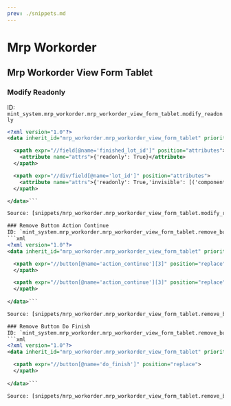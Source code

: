```yaml
---
prev: ./snippets.md
---
```

# Mrp Workorder
## Mrp Workorder View Form Tablet  
### Modify Readonly  
ID: `mint_system.mrp_workorder.mrp_workorder_view_form_tablet.modify_readonly`  
```xml
<?xml version="1.0"?>
<data inherit_id="mrp_workorder.mrp_workorder_view_form_tablet" priority="50">

  <xpath expr="//field[@name='finished_lot_id']" position="attributes">
    <attribute name="attrs">{'readonly': True}</attribute>
  </xpath>

  <xpath expr="//div/field[@name='lot_id']" position="attributes">
    <attribute name="attrs">{'readonly': True,'invisible': [('component_tracking', '=', 'none')]}</attribute>
  </xpath>

</data>```

Source: [snippets/mrp_workorder.mrp_workorder_view_form_tablet.modify_readonly.xml](https://github.com/Mint-System/Odoo-Development/tree/14.0/snippets/mrp_workorder.mrp_workorder_view_form_tablet.modify_readonly.xml)

### Remove Button Action Continue  
ID: `mint_system.mrp_workorder.mrp_workorder_view_form_tablet.remove_button_action_continue`  
```xml
<?xml version="1.0"?>
<data inherit_id="mrp_workorder.mrp_workorder_view_form_tablet" priority="50">

  <xpath expr="//button[@name='action_continue'][3]" position="replace">    
  </xpath>

  <xpath expr="//button[@name='action_continue'][3]" position="replace">    
  </xpath>
  
</data>```

Source: [snippets/mrp_workorder.mrp_workorder_view_form_tablet.remove_button_action_continue.xml](https://github.com/Mint-System/Odoo-Development/tree/14.0/snippets/mrp_workorder.mrp_workorder_view_form_tablet.remove_button_action_continue.xml)

### Remove Button Do Finish  
ID: `mint_system.mrp_workorder.mrp_workorder_view_form_tablet.remove_button_do_finish`  
```xml
<?xml version="1.0"?>
<data inherit_id="mrp_workorder.mrp_workorder_view_form_tablet" priority="50">

  <xpath expr="//button[@name='do_finish']" position="replace">    
  </xpath>
  
</data>```

Source: [snippets/mrp_workorder.mrp_workorder_view_form_tablet.remove_button_do_finish.xml](https://github.com/Mint-System/Odoo-Development/tree/14.0/snippets/mrp_workorder.mrp_workorder_view_form_tablet.remove_button_do_finish.xml)

